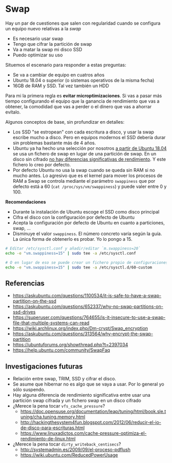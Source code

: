 # Swap

Hay un par de cuestiones que salen con regularidad cuando se configura un equipo nuevo relativas a la _swap_

-   Es necesario usar swap
-   Tengo que cifrar la partición de swap
-   Va a matar la swap mi disco SSD
-   Puedo optimizar su uso

Situemos el escenario para responder a estas preguntas:

-   Se va a cambiar de equipo en cuatros años
-   Ubuntu 18.04 o superior (o sistemas operativos de la misma fecha)
-   16GB de RAM y SSD. Tal vez también un HDD

Para mi la primera regla es **evitar microptimizaciones**. Si vas a pasar más tiempo configurando el equipo que la ganancia de rendimiento que vas a obtener, la comodidad que vas a perder o el dinero que vas a ahorrar evítalo.

Algunos conceptos de base, sin profundizar en detalles:

-   Los SSD "se estropean" con cada escritura a disco, y usar la swap escribe mucho a disco. Pero en equipos modernos el SSD debería durar sin problemas bastante más de 4 años.
-   Ubuntu ya ha hecho una selección por nosotros [a partir de Ubuntu 18.04](https://wiki.ubuntu.com/BionicBeaver/ReleaseNotes#Other_base_system_changes_since_16.04_LTS) se usa un fichero de swap en lugar de una partición de swap. En un disco sin cifrado [no hay diferencias significativas de rendimiento](https://serverfault.com/questions/25653/swap-partition-vs-file-for-performance). Y este fichero lo creo por defecto.
-   Por defecto Ubuntu no usa la swap cuando se queda sin RAM si no mucho antes. Lo agresivo que es el kernel para mover los procesos de RAM a Swap se controla mediante el parámetro `swappiness` que por defecto está a 60 (`cat /proc/sys/vm/swappiness`) y puede valer entre 0 y 100.

**Recomendaciones**

-   Durante la instalación de Ubuntu escoge el SSD como disco principal
-   Cifra el disco con la configuración por defecto de Ubuntu
-   Acepta la configuración por defecto de Ubuntu en cuanto a particiones, swap, ...
-   Disminuye el valor `swappiness`. El número concreto varía según la guía. La única forma de obtenerlo es probar. Yo lo pongo a 15.

```bash
# Editar /etc/sysctl.conf y añadir/editar `m.swappiness=20`
echo -e "vm.swappiness=15" | sudo tee -a /etc/sysctl.conf

# O en lugar de eso se puede crear un fichero propio de configuraciones
echo -e "vm.swappiness=15" | sudo tee -a /etc/sysctl.d/60-custom
```

## Referencias

-   https://askubuntu.com/questions/1100534/it-is-safe-to-have-a-swap-partition-on-the-ssd
-   https://askubuntu.com/questions/652337/why-no-swap-partitions-on-ssd-drives
-   https://superuser.com/questions/764655/is-it-insecure-to-use-a-swap-file-that-multiple-systems-can-read
-   https://wiki.archlinux.org/index.php/Dm-crypt/Swap_encryption
-   https://askubuntu.com/questions/313564/why-encrypt-the-swap-partition
-   https://ubuntuforums.org/showthread.php?t=2397034
-   https://help.ubuntu.com/community/SwapFaq

## Investigaciones futuras

-   Relación entre swap, TRIM, SSD y cifrar el disco.
-   Se asume que hibernar no es algo que se vaya a usar. Por lo general yo sólo suspendo.
-   Hay alguna diferencia de rendimiento significativa entre usar una partición swap cifrada y un fichero swap en un disco cifrado
-   ¿Merece la pena tocar `vfs_cache_pressure`?
    -   https://doc.opensuse.org/documentation/leap/tuning/html/book.sle.tuning/cha.tuning.memory.html
    -   http://hackingthesystem4fun.blogspot.com/2012/06/reducir-el-io-de-disco-para-escrituras.html
    -   https://www.linuxadictos.com/cache-pressure-optimiza-el-rendimiento-de-linux.html
-   ¿Merece la pena tocar `dirty_writeback_centisecs`?
    -   http://systemadmin.es/2009/09/el-proceso-pdflush
    -   https://wiki.ubuntu.com/ReducedPowerUsage
